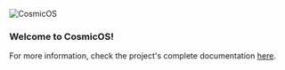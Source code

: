 ![CosmicOS](https://static.wixstatic.com/media/7afe00_c2973638efb646159e16b380c23dfe52~mv2.jpg/v1/fill/w_1423,h_229/banner.jpg)


### Welcome to CosmicOS! 

For more information, check the project's complete documentation [here](https://meta-cosmic.readthedocs.io/en/latest/).

